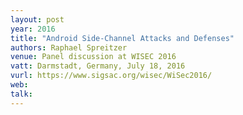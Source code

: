 ```yaml
---
layout: post
year: 2016
title: "Android Side-Channel Attacks and Defenses"
authors: Raphael Spreitzer
venue: Panel discussion at WISEC 2016
vatt: Darmstadt, Germany, July 18, 2016
vurl: https://www.sigsac.org/wisec/WiSec2016/
web: 
talk: 
---
```



